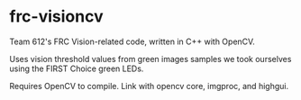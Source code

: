 frc-visioncv
============

Team 612's FRC Vision-related code, written in C++ with OpenCV.

Uses vision threshold values from green images samples we took ourselves using the FIRST Choice green LEDs.

Requires OpenCV to compile. Link with opencv core, imgproc, and highgui.
